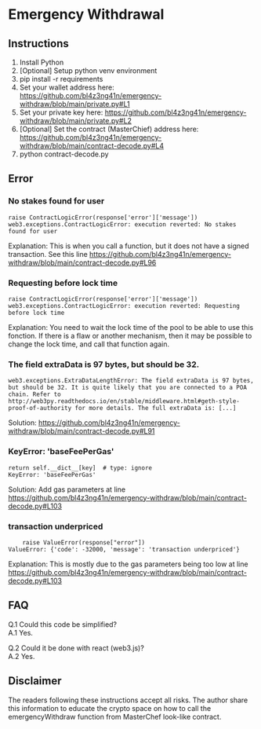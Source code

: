 # Emergency Withdrawal

## Instructions

1) Install Python
2) [Optional] Setup python venv environment
3) pip install -r requirements
4) Set your wallet address here: https://github.com/bl4z3ng41n/emergency-withdraw/blob/main/private.py#L1
5) Set your private key here: https://github.com/bl4z3ng41n/emergency-withdraw/blob/main/private.py#L2
6) [Optional] Set the contract (MasterChief) address here: https://github.com/bl4z3ng41n/emergency-withdraw/blob/main/contract-decode.py#L4
7) python contract-decode.py

## Error

### No stakes found for user

```
raise ContractLogicError(response['error']['message'])
web3.exceptions.ContractLogicError: execution reverted: No stakes found for user
```

Explanation: This is when you call a function, but it does not have a signed transaction. See this line https://github.com/bl4z3ng41n/emergency-withdraw/blob/main/contract-decode.py#L96

### Requesting before lock time

```
raise ContractLogicError(response['error']['message'])
web3.exceptions.ContractLogicError: execution reverted: Requesting before lock time
```

Explanation: You need to wait the lock time of the pool to be able to use this fonction. If there is a flaw or another mechanism, then it may be possible to change the lock time, and call that function again.

### The field extraData is 97 bytes, but should be 32.

```
web3.exceptions.ExtraDataLengthError: The field extraData is 97 bytes, but should be 32. It is quite likely that you are connected to a POA chain. Refer to http://web3py.readthedocs.io/en/stable/middleware.html#geth-style-proof-of-authority for more details. The full extraData is: [...]
```

Solution: https://github.com/bl4z3ng41n/emergency-withdraw/blob/main/contract-decode.py#L91

### KeyError: 'baseFeePerGas'

```
return self.__dict__[key]  # type: ignore
KeyError: 'baseFeePerGas'
```
Solution: Add gas parameters at line https://github.com/bl4z3ng41n/emergency-withdraw/blob/main/contract-decode.py#L103


### transaction underpriced

```
    raise ValueError(response["error"])
ValueError: {'code': -32000, 'message': 'transaction underpriced'}
```
Explanation: This is mostly due to the gas parameters being too low at line https://github.com/bl4z3ng41n/emergency-withdraw/blob/main/contract-decode.py#L103

## FAQ

Q.1 Could this code be simplified?  
A.1 Yes.

Q.2 Could it be done with react (web3.js)?  
A.2 Yes.

## Disclaimer
The readers following these instructions accept all risks. The author share this information to educate the crypto space on how to call the emergencyWithdraw function from MasterChef look-like contract.
